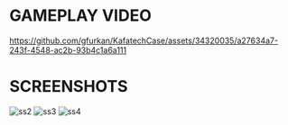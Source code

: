 # GAMEPLAY VIDEO

https://github.com/gfurkan/KafatechCase/assets/34320035/a27634a7-243f-4548-ac2b-93b4c1a6a111


# SCREENSHOTS

![ss2](https://github.com/gfurkan/KafatechCase/assets/34320035/3473eb20-9a63-4c80-8da9-30b7b3cde557)
![ss3](https://github.com/gfurkan/KafatechCase/assets/34320035/60ea8368-4a91-443c-8d2a-82d7ad0cb98d)
![ss4](https://github.com/gfurkan/KafatechCase/assets/34320035/3d3c9248-45de-426f-98ed-5f36bd18a1c8)
